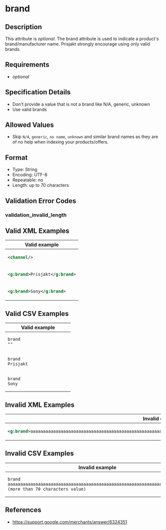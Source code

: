 # brand

## Description

This attribute is *optional*.
The brand attribute is used to indicate a product's brand/manufacturer name. Prisjakt strongly encourage using only valid brands.

## Requirements

* *optional*


## Specification Details

- Don't provide a value that is not a brand like N/A, generic, unknown
- Use valid brands

## Allowed Values
- Skip `N/A`, `generic`, `no name`, `unknown` and similar brand names as they are of no help when indexing your products/offers.

## Format

- Type: String
- Encoding: UTF-8
- Repeatable: no
- Length: up to 70 characters


## Validation Error Codes

### validation_invalid_length

## Valid XML Examples

<table>
<thead>
<tr><th>Valid example              </th></tr>
</thead>
<tbody>
<tr><td>

```xml
<channel/>                 
```

</td></tr>
<tr><td>

```xml
<g:brand>Prisjakt</g:brand>
```

</td></tr>
<tr><td>

```xml
<g:brand>Sony</g:brand>    
```

</td></tr>
</tbody>
</table>

## Valid CSV Examples

<table>
<thead>
<tr><th>Valid example  </th></tr>
</thead>
<tbody>
<tr><td>

```csv
brand
""                
```

</td></tr>
<tr><td>

```csv
brand
Prisjakt                
```

</td></tr>
<tr><td>

```csv
brand
Sony                
```

</td></tr>
</tbody>
</table>

## Invalid XML Examples

<table>
<thead>
<tr><th>Invalid example                                                                                                           </th><th>Resulting error code     </th></tr>
</thead>
<tbody>
<tr><td>

```xml
<g:brand>aaaaaaaaaaaaaaaaaaaaaaaaaaaaaaaaaaaaaaaaaaaaaaaaaaaaaaaaaaaaaaaaaaaaaaa (more than 70 characters value)</g:brand>
```

</td><td>

```xml
validation_invalid_length
```

</td></tr>
</tbody>
</table>

## Invalid CSV Examples

<table>
<thead>
<tr><th>Invalid example  </th><th>Resulting error code     </th></tr>
</thead>
<tbody>
<tr><td>

```csv
brand
aaaaaaaaaaaaaaaaaaaaaaaaaaaaaaaaaaaaaaaaaaaaaaaaaaaaaaaaaaaaaaaaaaaaaaa (more than 70 characters value)                  
```

</td><td>

```csv
validation_invalid_length
```

</td></tr>
</tbody>
</table>

## References
* https://support.google.com/merchants/answer/6324351
